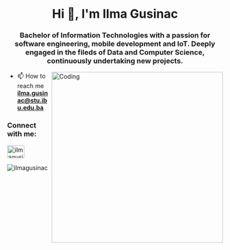 <h1 align="center">Hi 👋, I'm Ilma Gusinac</h1>
<h3 align="center">Bachelor of Information Technologies with a passion for software engineering, mobile development and IoT. Deeply engaged in the fileds of Data and Computer Science, continuously undertaking new projects.</h3>

<img align="right" alt="Coding" width="400" src="https://miro.medium.com/v2/resize:fit:1100/format:webp/0*yBvA5CnEX3Sd4aod.gif">

- 📫 How to reach me **ilma.gusinac@stu.ibu.edu.ba**

<h3 align="left">Connect with me:</h3>
<p align="left">
<a href="https://linkedin.com/in/ilmagusinac" target="blank"><img align="center" src="https://raw.githubusercontent.com/rahuldkjain/github-profile-readme-generator/master/src/images/icons/Social/linked-in-alt.svg" alt="ilmagusinac" height="30" width="40" /></a>
</p>

<p><img align="left" src="https://github-readme-stats.vercel.app/api/top-langs?username=ilmagusinac&show_icons=true&locale=en&layout=compact" alt="ilmagusinac" /></p>
